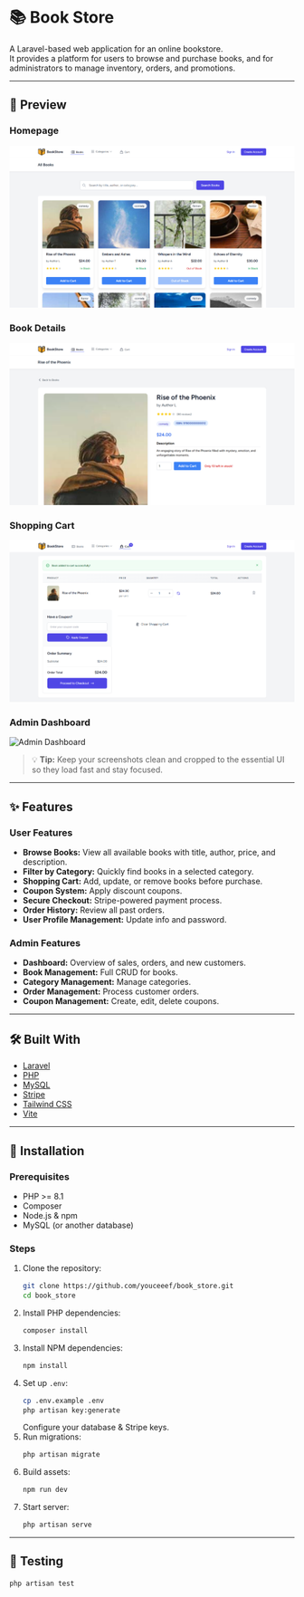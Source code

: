 # 📚 Book Store

A Laravel-based web application for an online bookstore.  
It provides a platform for users to browse and purchase books, and for administrators to manage inventory, orders, and promotions.

---

## 🌟 Preview

### Homepage

![Homepage](docs/homepage.png)

### Book Details

![Book Details](docs/book-details.png)

### Shopping Cart

![Shopping Cart](docs/cart.png)

### Admin Dashboard

![Admin Dashboard](docs/admin-dashboard.png)

> 💡 **Tip:** Keep your screenshots clean and cropped to the essential UI so they load fast and stay focused.

---

## ✨ Features

### User Features

-   **Browse Books:** View all available books with title, author, price, and description.
-   **Filter by Category:** Quickly find books in a selected category.
-   **Shopping Cart:** Add, update, or remove books before purchase.
-   **Coupon System:** Apply discount coupons.
-   **Secure Checkout:** Stripe-powered payment process.
-   **Order History:** Review all past orders.
-   **User Profile Management:** Update info and password.

### Admin Features

-   **Dashboard:** Overview of sales, orders, and new customers.
-   **Book Management:** Full CRUD for books.
-   **Category Management:** Manage categories.
-   **Order Management:** Process customer orders.
-   **Coupon Management:** Create, edit, delete coupons.

---

## 🛠 Built With

-   [Laravel](https://laravel.com/)
-   [PHP](https://www.php.net/)
-   [MySQL](https://www.mysql.com/)
-   [Stripe](https://stripe.com/)
-   [Tailwind CSS](https://tailwindcss.com/)
-   [Vite](https://vitejs.dev/)

---

## 🚀 Installation

### Prerequisites

-   PHP >= 8.1
-   Composer
-   Node.js & npm
-   MySQL (or another database)

### Steps

1. Clone the repository:
    ```sh
    git clone https://github.com/youceeef/book_store.git
    cd book_store
    ```
2. Install PHP dependencies:
    ```sh
    composer install
    ```
3. Install NPM dependencies:
    ```sh
    npm install
    ```
4. Set up `.env`:
    ```sh
    cp .env.example .env
    php artisan key:generate
    ```
    Configure your database & Stripe keys.
5. Run migrations:
    ```sh
    php artisan migrate
    ```
6. Build assets:
    ```sh
    npm run dev
    ```
7. Start server:
    ```sh
    php artisan serve
    ```

---

## 🧪 Testing

```sh
php artisan test
```
